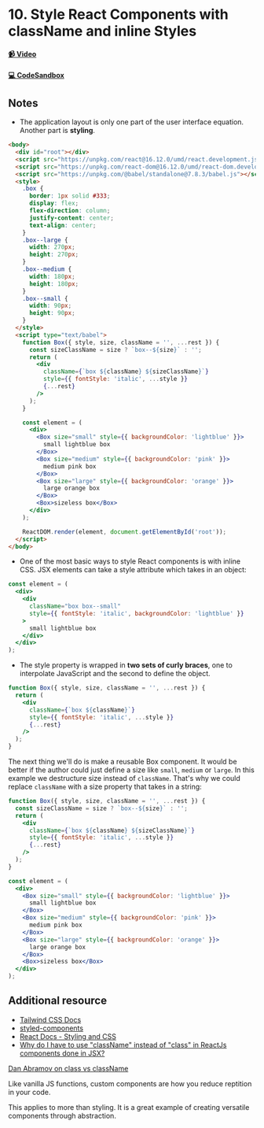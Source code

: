 # 10. Style React Components with className and inline Styles

#### [📹 Video](https://egghead.io/lessons/react-v2-10-style-react-components-with-classname-and-inline-styles?pl=a-beginners-guide-to-react-v2-6c4d)

#### [💻 CodeSandbox](https://codesandbox.io/s/github/kentcdodds/beginners-guide-to-react/tree/codesandbox/10-styling?from-embed)

## Notes

- The application layout is only one part of the user interface equation. Another part is **styling**.

```html
<body>
  <div id="root"></div>
  <script src="https://unpkg.com/react@16.12.0/umd/react.development.js"></script>
  <script src="https://unpkg.com/react-dom@16.12.0/umd/react-dom.development.js"></script>
  <script src="https://unpkg.com/@babel/standalone@7.8.3/babel.js"></script>
  <style>
    .box {
      border: 1px solid #333;
      display: flex;
      flex-direction: column;
      justify-content: center;
      text-align: center;
    }
    .box--large {
      width: 270px;
      height: 270px;
    }
    .box--medium {
      width: 180px;
      height: 180px;
    }
    .box--small {
      width: 90px;
      height: 90px;
    }
  </style>
  <script type="text/babel">
    function Box({ style, size, className = '', ...rest }) {
      const sizeClassName = size ? `box--${size}` : '';
      return (
        <div
          className={`box ${className} ${sizeClassName}`}
          style={{ fontStyle: 'italic', ...style }}
          {...rest}
        />
      );
    }

    const element = (
      <div>
        <Box size="small" style={{ backgroundColor: 'lightblue' }}>
          small lightblue box
        </Box>
        <Box size="medium" style={{ backgroundColor: 'pink' }}>
          medium pink box
        </Box>
        <Box size="large" style={{ backgroundColor: 'orange' }}>
          large orange box
        </Box>
        <Box>sizeless box</Box>
      </div>
    );

    ReactDOM.render(element, document.getElementById('root'));
  </script>
</body>
```

- One of the most basic ways to style React components is with inline CSS. JSX elements can take a style attribute which takes in an object:

```jsx
const element = (
  <div>
    <div
      className="box box--small"
      style={{ fontStyle: 'italic', backgroundColor: 'lightblue' }}
    >
      small lightblue box
    </div>
  </div>
);
```

- The style property is wrapped in **two sets of curly braces**, one to interpolate JavaScript and the second to define the object.

```jsx
function Box({ style, size, className = '', ...rest }) {
  return (
    <div
      className={`box ${className}`}
      style={{ fontStyle: 'italic', ...style }}
      {...rest}
    />
  );
}
```

The next thing we'll do is make a reusable Box component. It would be better if the author could just define a size like `small`, `medium` or `large`. In this example we destructure size instead of `className`. That's why we could replace `className` with a size property that takes in a string:

```jsx
function Box({ style, size, className = '', ...rest }) {
  const sizeClassName = size ? `box--${size}` : '';
  return (
    <div
      className={`box ${className} ${sizeClassName}`}
      style={{ fontStyle: 'italic', ...style }}
      {...rest}
    />
  );
}

const element = (
  <div>
    <Box size="small" style={{ backgroundColor: 'lightblue' }}>
      small lightblue box
    </Box>
    <Box size="medium" style={{ backgroundColor: 'pink' }}>
      medium pink box
    </Box>
    <Box size="large" style={{ backgroundColor: 'orange' }}>
      large orange box
    </Box>
    <Box>sizeless box</Box>
  </div>
);
```

## Additional resource

- [Tailwind CSS Docs](https://tailwindcss.com)
- [styled-components](https://github.com/styled-components/styled-components)
- [React Docs - Styling and CSS](https://reactjs.org/docs/faq-styling.html)
- [Why do I have to use "className" instead of "class" in ReactJs components done in JSX?](https://www.quora.com/Why-do-I-have-to-use-className-instead-of-class-in-ReactJs-components-done-in-JSX-JSX-is-preprocessed-so-shouldnt-that-conversion-happen-when-JSX-is-converted-to-JavaScript)

<TimeStamp start="0:10" end="0:15">
  
  [Dan Abramov on class vs className](https://github.com/facebook/react/issues/13525#issuecomment-417818906)
  
</TimeStamp>

<TimeStamp start="4:30" end="4:40">
  
  Like vanilla JS functions, custom components are how you reduce reptition in your code.
  
</TimeStamp>

<TimeStamp start="5:55" end="6:31">
  
  This applies to more than styling. It is a great example of creating versatile components through abstraction. 
  
</TimeStamp>
